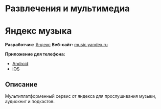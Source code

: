 # Развлечения и мультимедиа

# Яндекс музыка
**Разработчик:** [Яндекс](https://yandex.ru/)
**Веб-сайт:** [music.yandex.ru](https://music.yandex.ru/)

**Приложение для телефона:**

- [Android](https://play.google.com/store/apps/details?id=ru.yandex.music&hl=ru&gl=US)
- [iOS](https://apps.apple.com/ru/app/%D1%8F%D0%BD%D0%B4%D0%B5%D0%BA%D1%81-%D0%BC%D1%83%D0%B7%D1%8B%D0%BA%D0%B0-%D0%BA%D0%BD%D0%B8%D0%B3%D0%B8-%D0%BF%D0%BE%D0%B4%D0%BA%D0%B0%D1%81%D1%82%D1%8B/id520797969)

## Описание
Мультиплатформенный сервис от яндекса для прослушивания музыки, аудиокниг и подкастов.